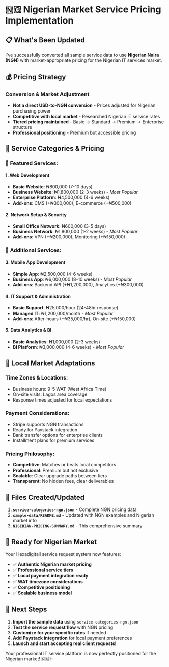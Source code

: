 # 🇳🇬 Nigerian Market Service Pricing Implementation

## 📋 **What's Been Updated**

I've successfully converted all sample service data to use **Nigerian Naira (NGN)** with market-appropriate pricing for the Nigerian IT services market.

## 💰 **Pricing Strategy**

### **Conversion & Market Adjustment**
- **Not a direct USD-to-NGN conversion** - Prices adjusted for Nigerian purchasing power
- **Competitive with local market** - Researched Nigerian IT service rates
- **Tiered pricing maintained** - Basic → Standard → Premium → Enterprise structure
- **Professional positioning** - Premium but accessible pricing

## 🎯 **Service Categories & Pricing**

### 🌟 **Featured Services:**

#### **1. Web Development** 
- **Basic Website**: ₦800,000 (7-10 days)
- **Business Website**: ₦1,800,000 (2-3 weeks) - *Most Popular*
- **Enterprise Platform**: ₦4,500,000 (4-6 weeks)
- **Add-ons**: CMS (+₦300,000), E-commerce (+₦500,000)

#### **2. Network Setup & Security**
- **Small Office Network**: ₦600,000 (3-5 days)
- **Business Network**: ₦1,800,000 (1-2 weeks) - *Most Popular*
- **Add-ons**: VPN (+₦200,000), Monitoring (+₦150,000)

### 💼 **Additional Services:**

#### **3. Mobile App Development**
- **Simple App**: ₦2,500,000 (4-6 weeks)
- **Business App**: ₦6,000,000 (8-10 weeks) - *Most Popular*
- **Add-ons**: Backend API (+₦1,200,000), Analytics (+₦300,000)

#### **4. IT Support & Administration**
- **Basic Support**: ₦25,000/hour (24-48hr response)
- **Managed IT**: ₦1,200,000/month - *Most Popular*
- **Add-ons**: After-hours (+₦35,000/hr), On-site (+₦150,000)

#### **5. Data Analytics & BI**
- **Basic Analytics**: ₦1,000,000 (2-3 weeks)
- **BI Platform**: ₦3,000,000 (4-6 weeks) - *Most Popular*

## 🔄 **Local Market Adaptations**

### **Time Zones & Locations:**
- Business hours: 9-5 WAT (West Africa Time)
- On-site visits: Lagos area coverage
- Response times adjusted for local expectations

### **Payment Considerations:**
- Stripe supports NGN transactions
- Ready for Paystack integration
- Bank transfer options for enterprise clients
- Installment plans for premium services

### **Pricing Philosophy:**
- **Competitive**: Matches or beats local competitors
- **Professional**: Premium but not exclusive
- **Scalable**: Clear upgrade paths between tiers
- **Transparent**: No hidden fees, clear deliverables

## 📁 **Files Created/Updated**

1. **`service-categories-ngn.json`** - Complete NGN pricing data
2. **`sample-data/README.md`** - Updated with NGN examples and Nigerian market info
3. **`NIGERIAN-PRICING-SUMMARY.md`** - This comprehensive summary

## 🚀 **Ready for Nigerian Market**

Your Hexadigitall service request system now features:
- ✅ **Authentic Nigerian market pricing**
- ✅ **Professional service tiers**
- ✅ **Local payment integration ready**
- ✅ **WAT timezone considerations**
- ✅ **Competitive positioning**
- ✅ **Scalable business model**

## 🎯 **Next Steps**

1. **Import the sample data** using `service-categories-ngn.json`
2. **Test the service request flow** with NGN pricing
3. **Customize for your specific rates** if needed
4. **Add Paystack integration** for local payment preferences
5. **Launch and start accepting real client requests!**

Your professional IT service platform is now perfectly positioned for the Nigerian market! 🇳🇬✨
